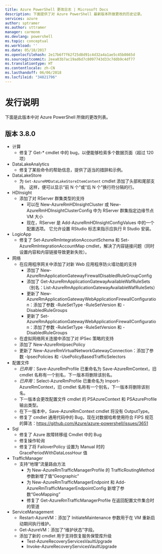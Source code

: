 ```yaml
---
title: Azure PowerShell 更改日志 | Microsoft Docs
description: 下面提供了对 Azure PowerShell 最新版本所做更改的历史记录。
services: azure
author: sptramer
ms.author: sttramer
manager: carmonm
ms.devlang: powershell
ms.topic: conceptual
ms.workload: ''
ms.date: 05/18/2017
ms.openlocfilehash: 2e17b6f7f62f25d8d91c4d32a4a1ae5c45b8665d
ms.sourcegitcommit: 2eea03b7ac19ad6d7c8097743d33c7ddb9c4df77
ms.translationtype: HT
ms.contentlocale: zh-CN
ms.lasthandoff: 06/06/2018
ms.locfileid: "34821796"
---
```

# <a name="release-notes"></a>发行说明

下面是此版本中对 Azure PowerShell 所做的更改列表。

## <a name="version-380"></a>版本 3.8.0
* 计算
  - 修复了 Get-* cmdlet 中的 bug，以便能够检索多个数据页面（超过 120 项）
* DataLakeAnalytics
  - 修复了某些命令的帮助信息，提供了适当的措辞和示例。
* DataLakeStore
  - 为 `Get-AzureRMDataLakeStoreItemContent` cmdlet 添加了头部和尾部支持。 这样，便可以显示“前 N 个”或“后 N 个”换行符分隔的行。
* HDInsight
  - 添加了对 RServer 群集类型的支持
    + 可以在 New-AzureRmHDInsightCluster 或 New-AzureRmHDInsightClusterConfig 中为 RServer 群集指定边缘节点 VM 大小
    + 现在，RServer 是 Add-AzureRmHDInsightConfigValues 中的一个配置选项。 它允许设置 RStudio 标志来指示应执行 R Studio 安装。
* LogicApp
  - 修复了 Set-AzureRmIntegrationAccountSchema 和 Set-AzureRmIntegrationAccountMap cmdlet，解决了内容链接问题（同时设置内容和内容链接导致更新失败）。
* 网络
  - 在应用程序网关中添加了对新 Web 应用程序防火墙功能的支持
    + 添加了 New-AzureRmApplicationGatewayFirewallDisabledRuleGroupConfig
    + 添加了 Get-AzureRmApplicationGatewayAvailableWafRuleSets（别名：List-AzureRmApplicationGatewayAvailableWafRuleSets）
    + 更新了 New-AzureRmApplicationGatewayWebApplicationFirewallConfiguration：添加了参数 -RuleSetType -RuleSetVersion 和 -DisabledRuleGroups
    + 更新了 Set-AzureRmApplicationGatewayWebApplicationFirewallConfiguration：添加了参数 -RuleSetType -RuleSetVersion 和 -DisabledRuleGroups
  - 在虚拟网络网关连接中添加了对 IPSec 策略的支持
  - 添加了 New-AzureRmIpsecPolicy
  - 更新了 New-AzureRmVirtualNetworkGatewayConnection：添加了参数 -IpsecPolicies 和 -UsePolicyBasedTrafficSelectors
* 配置文件
  - *已弃用*：Save-AzureRmProfile 已重命名为 Save-AzureRmContext，旧 cmdlet 名称有一个别名，下一版本将删除该别名。
  - *已弃用*：Select-AzureRmProfile 已重命名为 Import-AzureRmContext，旧 cmdlet 名称有一个别名，下一版本将删除该别名。
  - 下一版本会更改配置文件 cmdlet 的 PSAzureContext 和 PSAzureProfile 输出类型。
  - 在下一版本中，Save-AzureRmContext cmdlet 将没有 OutputType。
  - 修复了 cmdlet 通用代码中的 Bug，现在对数据哈希使用符合 FIPS 规范的算法：https://github.com/Azure/azure-powershell/issues/3651
* Sql
  - 修复了 Azure 故障转移组 Cmdlet 中的 Bug
  - 修复操作轮询
  - 修复了将 FailoverPolicy 设置为 Manual 时的 GracePeriodWithDataLossHour 值
* TrafficManager
  - 支持“地理”流量路由方法
    + 为 New-AzureRmTrafficManagerProfile 的 TrafficRoutingMethod 参数新增了值“Geographic”
    + 为 New-AzureRmTrafficManagerEndpoint 和 Add-AzureRmTrafficManagerEndpointConfig 新增了参数“GeoMapping”
    + 修复了 Get-AzureRmTrafficManagerProfile 在返回配置文件集合时的管道
* ServiceManagement
  - Restart-AzureVM：添加了 InitiateMaintenance 参数用于在 VM 重新启动期间执行维护。
  - Get-AzureVM：添加了“维护状态”字段。
  - 添加了新的 cmdlet 用于支持恢复服务保管库升级
    + Test-AzureRecoveryServicesVaultUpgrade
    + Invoke-AzureRecoveryServicesVaultUpgrade
